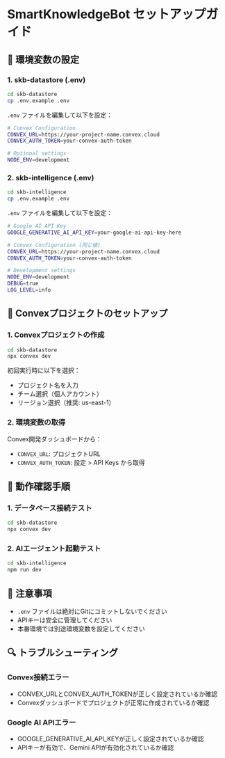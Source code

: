 # SmartKnowledgeBot セットアップガイド

## 🔧 環境変数の設定

### 1. skb-datastore (.env)

```bash
cd skb-datastore
cp .env.example .env
```

`.env` ファイルを編集して以下を設定：

```bash
# Convex Configuration
CONVEX_URL=https://your-project-name.convex.cloud
CONVEX_AUTH_TOKEN=your-convex-auth-token

# Optional settings
NODE_ENV=development
```

### 2. skb-intelligence (.env)

```bash
cd skb-intelligence
cp .env.example .env
```

`.env` ファイルを編集して以下を設定：

```bash
# Google AI API Key
GOOGLE_GENERATIVE_AI_API_KEY=your-google-ai-api-key-here

# Convex Configuration (同じ値)
CONVEX_URL=https://your-project-name.convex.cloud
CONVEX_AUTH_TOKEN=your-convex-auth-token

# Development settings
NODE_ENV=development
DEBUG=true
LOG_LEVEL=info
```

## 🚀 Convexプロジェクトのセットアップ

### 1. Convexプロジェクトの作成

```bash
cd skb-datastore
npx convex dev
```

初回実行時に以下を選択：
- プロジェクト名を入力
- チーム選択（個人アカウント）
- リージョン選択（推奨: us-east-1）

### 2. 環境変数の取得

Convex開発ダッシュボードから：
- `CONVEX_URL`: プロジェクトURL
- `CONVEX_AUTH_TOKEN`: 設定 > API Keys から取得

## 🧪 動作確認手順

### 1. データベース接続テスト

```bash
cd skb-datastore
npx convex dev
```

### 2. AIエージェント起動テスト

```bash
cd skb-intelligence
npm run dev
```

## 📝 注意事項

- `.env` ファイルは絶対にGitにコミットしないでください
- APIキーは安全に管理してください
- 本番環境では別途環境変数を設定してください

## 🔍 トラブルシューティング

### Convex接続エラー
- CONVEX_URLとCONVEX_AUTH_TOKENが正しく設定されているか確認
- Convexダッシュボードでプロジェクトが正常に作成されているか確認

### Google AI APIエラー
- GOOGLE_GENERATIVE_AI_API_KEYが正しく設定されているか確認
- APIキーが有効で、Gemini APIが有効化されているか確認